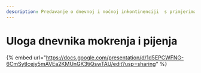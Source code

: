 ```yaml
---
description: Predavanje o dnevnoj i noćnoj inkontinenciji  s primjerima
---
```


# Uloga dnevnika mokrenja i pijenja

{% embed url="https://docs.google.com/presentation/d/1d5EPCWFNG-6CmSytlcejy5mAVEa2KMUnGK3tiQswTAU/edit?usp=sharing" %}
